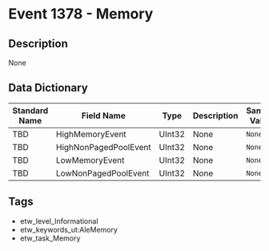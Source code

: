 # Event 1378 - Memory

## Description
None

## Data Dictionary
|Standard Name|Field Name|Type|Description|Sample Value|
|---|---|---|---|---|
|TBD|HighMemoryEvent|UInt32|None|`None`|
|TBD|HighNonPagedPoolEvent|UInt32|None|`None`|
|TBD|LowMemoryEvent|UInt32|None|`None`|
|TBD|LowNonPagedPoolEvent|UInt32|None|`None`|

## Tags
* etw_level_Informational
* etw_keywords_ut:AleMemory
* etw_task_Memory